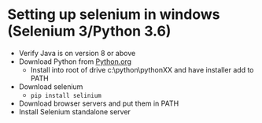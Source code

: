 # Setting up selenium in windows (Selenium 3/Python 3.6)

- Verify Java is on version 8 or above
- Download Python from [Python.org](https://www.python.org/downloads/)
  - Install into root of drive c:\python\pythonXX and have installer add to PATH
- Download selenium
  - `pip install selinium`
- Download browser servers and put them in PATH
- Install Selenium standalone server
